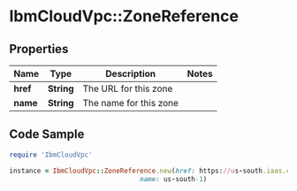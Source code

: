 # IbmCloudVpc::ZoneReference

## Properties

Name | Type | Description | Notes
------------ | ------------- | ------------- | -------------
**href** | **String** | The URL for this zone | 
**name** | **String** | The name for this zone | 

## Code Sample

```ruby
require 'IbmCloudVpc'

instance = IbmCloudVpc::ZoneReference.new(href: https://us-south.iaas.cloud.ibm.com/v1/regions/us-south/zones/us-south-1,
                                 name: us-south-1)
```


